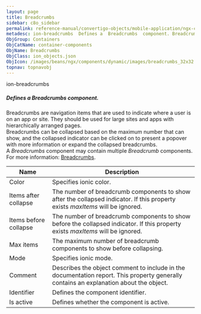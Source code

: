 ```yaml
---
layout: page
title: Breadcrumbs
sidebar: c8o_sidebar
permalink: reference-manual/convertigo-objects/mobile-application/ngx-components/container-components/breadcrumbs/
metadesc: ion-breadcrumbs  Defines a  Breadcrumbs  component. Breadcrumbs are navigation items that are used to indicate where a user is on an app or site. They
ObjGroup: Containers
ObjCatName: container-components
ObjName: Breadcrumbs
ObjClass: ion_objects.json
ObjIcon: /images/beans/ngx/components/dynamic/images/breadcrumbs_32x32.png
topnav: topnavobj
---
```

ion-breadcrumbs<br/>

##### Defines a <i>Breadcrumbs</i> component.<br/>
Breadcrumbs are navigation items that are used to indicate where a user is on an app or site. They should be used for large sites and apps with hierarchically arranged pages.<br/>
Breadcrumbs can be collapsed based on the maximum number that can show, and the collapsed indicator can be clicked on to present a popover with more information or expand the collapsed breadcrumbs.<br/>
A <i>Breadcrumbs</i> component may contain multiple <i>Breadcrumb</i> components. For more information: <a href='https://ionicframework.com/docs/api/breadcrumbs'>Breadcrumbs</a>.

Name | Description 
--- | ---
Color | Specifies ionic color.
Items after collapse | The number of breadcrumb components to show after the collapsed indicator. If this property exists <i>maxItems</i> will be ignored.
Items before collapse | The number of breadcrumb components to show before the collapsed indicator. If this property exists <i>maxItems</i> will be ignored.
Max items | The maximum number of breadcrumb components to show before collapsing.
Mode | Specifies ionic mode.
Comment | Describes the object comment to include in the documentation report.  This property generally contains an explanation about the object. 
Identifier | Defines the component identifier.  
Is active | Defines whether the component is active. 

